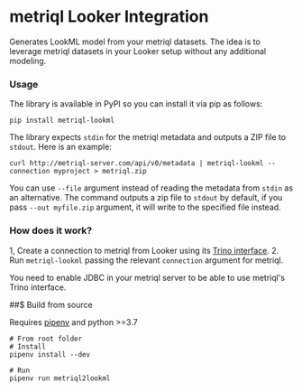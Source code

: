 # metriql Looker Integration

Generates LookML model from your metriql datasets.
The idea is to leverage metriql datasets in your Looker setup without any additional modeling.

### Usage

The library is available in PyPI so you can install it via pip as follows:

```
pip install metriql-lookml
```

The library expects `stdin` for the metriql metadata and outputs a ZIP file to `stdout`. Here is an example:

```
curl http://metriql-server.com/api/v0/metadata | metriql-lookml --connection myproject > metriql.zip
```

You can use `--file` argument instead of reading the metadata from `stdin` as an alternative. 
The command outputs a zip file to `stdout` by default, if you pass `--out myfile.zip` argument, it will write to the specified file instead.

### How does it work?

1, Create a connection to metriql from Looker using its [Trino interface](https://docs.looker.com/setup-and-management/database-config/prestodb).
2. Run `metriql-lookml` passing the relevant `connection` argument for metriql.

You need to enable JDBC in your metriql server to be able to use metriql's Trino interface.

##$ Build from source

Requires [pipenv](https://pipenv.pypa.io/en/latest/) and python >=3.7

```
# From root folder
# Install
pipenv install --dev

# Run
pipenv run metriql2lookml
```
